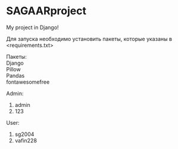 # SAGAARproject

My project in Django!

Для запуска необходимо установить пакеты, которые указаны в <requirements.txt>

Пакеты: <br/>
Django <br/>
Pillow <br/>
Pandas <br/>
fontawesomefree <br/>


Admin:
1. admin
2. 123

User:
1. sg2004
2. vafin228
